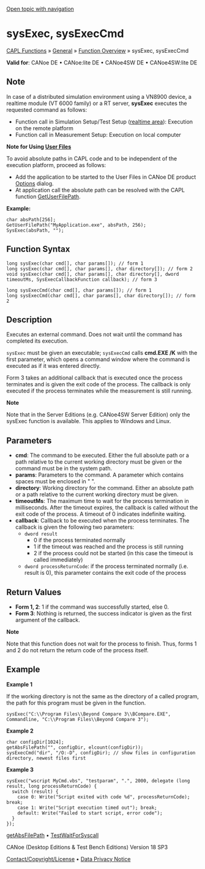 [Open topic with navigation](../../../../../CANoeDEFamily.htm#Topics/CAPLFunctions/Other/Functions/CAPLfunctionSysExecSysExecCmd.md)

# sysExec, sysExecCmd

[CAPL Functions](../../CAPLfunctions.md) » [General](../CAPLGeneralStartPage.md) » [Function Overview](../CAPLfunctionsGeneralOverview.md) » sysExec, sysExecCmd

**Valid for**: CANoe DE • CANoe:lite DE • CANoe4SW DE • CANoe4SW:lite DE

## Note

In case of a distributed simulation environment using a VN8900 device, a realtime module (VT 6000 family) or a RT server, **sysExec** executes the requested command as follows:

- Function call in Simulation Setup/Test Setup ([realtime area](../../../CANoeCANalyzer/CANoeCANalyzerConcept.md)): Execution on the remote platform
- Function call in Measurement Setup: Execution on local computer

**Note for Using [User Files](../../../CANoeCANalyzer/Ribbon/File/Options/Extensions/ExtensionsUserFiles.md)**

To avoid absolute paths in CAPL code and to be independent of the execution platform, proceed as follows:

- Add the application to be started to the User Files in CANoe DE product [Options](../../../CANoeCANalyzer/Ribbon/File/Options/Extensions/ExtensionsUserFiles.md) dialog.
- At application call the absolute path can be resolved with the CAPL function [GetUserFilePath](CAPLfunctionGetUserFilePath.md).

**Example:**

```plaintext
char absPath[256];
GetUserFilePath("MyApplication.exe", absPath, 256);
SysExec(absPath, "");
```

## Function Syntax

```plaintext
long sysExec(char cmd[], char params[]); // form 1
long sysExec(char cmd[], char params[], char directory[]); // form 2
void sysExec(char cmd[], char params[], char directory[], dword timeoutMs, SysExecCallbackFunction callback); // form 3
```

```plaintext
long sysExecCmd(char cmd[], char params[]); // form 1
long sysExecCmd(char cmd[], char params[], char directory[]); // form 2
```

## Description

Executes an external command. Does not wait until the command has completed its execution.

`sysExec` must be given an executable; `sysExecCmd` calls **cmd.EXE /K** with the first parameter, which opens a command window where the command is executed as if it was entered directly.

Form 3 takes an additional callback that is executed once the process terminates and is given the exit code of the process. The callback is only executed if the process terminates while the measurement is still running.

**Note**

Note that in the Server Editions (e.g. CANoe4SW Server Edition) only the sysExec function is available. This applies to Windows and Linux.

## Parameters

- **cmd**: The command to be executed. Either the full absolute path or a path relative to the current working directory must be given or the command must be in the system path.
- **params**: Parameters to the command. A parameter which contains spaces must be enclosed in " ".
- **directory**: Working directory for the command. Either an absolute path or a path relative to the current working directory must be given.
- **timeoutMs**: The maximum time to wait for the process termination in milliseconds. After the timeout expires, the callback is called without the exit code of the process. A timeout of 0 indicates indefinite waiting.
- **callback**: Callback to be executed when the process terminates. The callback is given the following two parameters:
  - `dword result`
    - 0 if the process terminated normally
    - 1 if the timeout was reached and the process is still running
    - 2 if the process could not be started (in this case the timeout is called immediately)
  - `dword processReturnCode`: if the process terminated normally (i.e. result is 0), this parameter contains the exit code of the process

## Return Values

- **Form 1, 2**: 1 if the command was successfully started, else 0.
- **Form 3**: Nothing is returned, the success indicator is given as the first argument of the callback.

**Note**

Note that this function does not wait for the process to finish. Thus, forms 1 and 2 do not return the return code of the process itself.

## Example

**Example 1**

If the working directory is not the same as the directory of a called program, the path for this program must be given in the function.

```plaintext
sysExec("C:\\Program Files\\Beyond Compare 3\\BCompare.EXE", Commandline, "C:\\Program Files\\Beyond Compare 3");
```

**Example 2**

```plaintext
char configDir[1024];
getAbsFilePath("", configDir, elcount(configDir));
sysExecCmd("dir", "/O:-D", configDir); // show files in configuration directory, newest files first
```

**Example 3**

```plaintext
sysExec("wscript MyCmd.vbs", "testparam", ".", 2000, delegate (long result, long processReturnCode) {
  switch (result) {
    case 0: Write("Script exited with code %d", processReturnCode); break;
    case 1: Write("Script execution timed out"); break;
    default: Write("Failed to start script, error code");
  }
});
```

[getAbsFilePath](CAPLfunctionGetAbsFilePath.md) • [TestWaitForSyscall](../../Test/Functions/CAPLfunctionTestWaitForSyscall.md)

CANoe (Desktop Editions & Test Bench Editions) Version 18 SP3

[Contact/Copyright/License](../../../Shared/ContactCopyrightLicense.md) • [Data Privacy Notice](https://www.vector.com/int/en/company/get-info/privacy-policy/)
